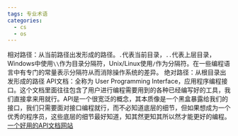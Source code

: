 ```yaml
---
tags: 专业术语
categories:
  - cs
  - os
---
```




相对路径：从当前路径出发形成的路径。`.`代表当前目录，`..`代表上层目录，Windows中使用`\\`作为目录分隔符，Unix/Linux使用`/`作为分隔符。在一些编程语言中有专门的常量表示分隔符从而消除操作系统的差异。
绝对路径：从根目录出发形成的路径
API文档：全称为 User Programming Interface，应用程序编程接口。这个文档里面往往包含了用户进行编程需要用到的各种已经编写好的工具，我们直接拿来用就行。API是一个很宽泛的概念，其本质像是一个黑盒暴露给我们的接口，我们只需要面对接口编程就行，而不必知道底层的细节，但如果想成为一个优秀的程序员，这些底层的细节最好知道，知其然更知其所以然才能更好的编程。
[一个好用的API文档网站](http://www.matools.com)